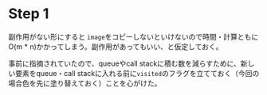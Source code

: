 # Step 1

副作用がない形にすると `image`をコピーしないといけないので時間・計算ともに O(m * n)かかってしまう。副作用があってもいい、と仮定しておく。

事前に指摘されていたので、queueやcall stackに積む数を減らすために、新しい要素をqueue・call stackに入れる前に`visited`のフラグを立てておく（今回の場合色を先に塗り替えておく）ことを心がけた。
